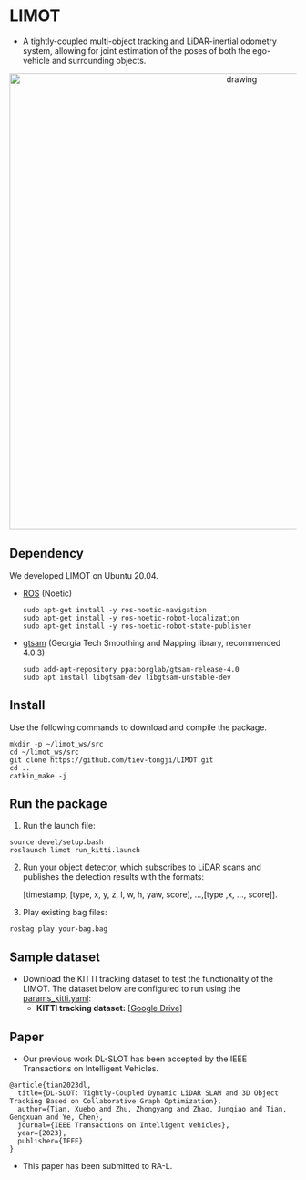 # LIMOT
<!-- * The code will be released after the paper is accepted but we provide a [gtsam demo](https://github.com/Sonne-Zhu/gtsam_demo_limot) to illustrate and verify that gtsam is used correctly in LIMOT. -->
* A tightly-coupled multi-object tracking and LiDAR-inertial odometry system, allowing for joint estimation of the poses of both the ego-vehicle and surrounding objects.
<p align='center'>
    <img src="./doc/demo.gif" alt="drawing" width="800"/>
</p>

## Dependency

We developed LIMOT on Ubuntu 20.04.
- [ROS](http://wiki.ros.org/ROS/Installation) (Noetic)
  ```
  sudo apt-get install -y ros-noetic-navigation
  sudo apt-get install -y ros-noetic-robot-localization
  sudo apt-get install -y ros-noetic-robot-state-publisher
  ```
- [gtsam](https://gtsam.org/get_started/) (Georgia Tech Smoothing and Mapping library, recommended 4.0.3)
  ```
  sudo add-apt-repository ppa:borglab/gtsam-release-4.0
  sudo apt install libgtsam-dev libgtsam-unstable-dev
  ```
## Install

Use the following commands to download and compile the package.

```
mkdir -p ~/limot_ws/src
cd ~/limot_ws/src
git clone https://github.com/tiev-tongji/LIMOT.git
cd ..
catkin_make -j
```

## Run the package

1. Run the launch file:
```
source devel/setup.bash
roslaunch limot run_kitti.launch
```
2. Run your object detector, which subscribes to LiDAR scans and publishes the detection results with the formats: 

    [timestamp, [type, x, y, z, l, w, h, yaw, score], ...,[type ,x, ..., score]].

3. Play existing bag files:
```
rosbag play your-bag.bag
```
## Sample dataset

* Download the KITTI tracking dataset to test the functionality of the LIMOT. The dataset below are configured to run using the [params_kitti.yaml](./config/params_kitti.yaml):
    - **KITTI tracking dataset:** [[Google Drive](https://drive.google.com/drive/folders/144Kp2WYfHIF6SbKHDCtjTswOk2E1_gPg?usp=sharing)]

## Paper

* Our previous work DL-SLOT has been accepted by the IEEE Transactions on Intelligent Vehicles.
```
@article{tian2023dl,
  title={DL-SLOT: Tightly-Coupled Dynamic LiDAR SLAM and 3D Object Tracking Based on Collaborative Graph Optimization},
  author={Tian, Xuebo and Zhu, Zhongyang and Zhao, Junqiao and Tian, Gengxuan and Ye, Chen},
  journal={IEEE Transactions on Intelligent Vehicles},
  year={2023},
  publisher={IEEE}
}
```
* This paper has been submitted to RA-L.